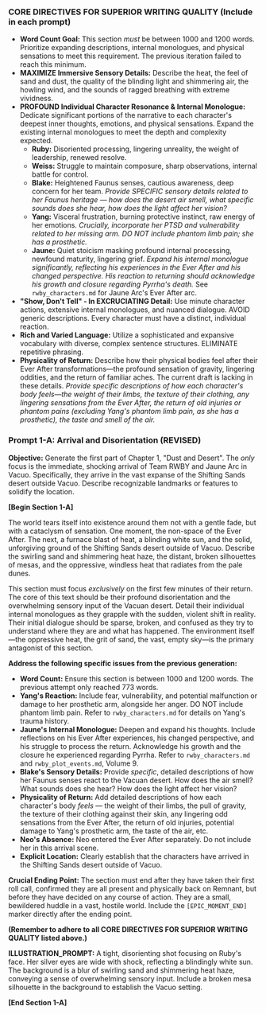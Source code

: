### **CORE DIRECTIVES FOR SUPERIOR WRITING QUALITY (Include in each prompt)**

* **Word Count Goal:** This section *must* be between 1000 and 1200 words.  Prioritize expanding descriptions, internal monologues, and physical sensations to meet this requirement.  The previous iteration failed to reach this minimum.
* **MAXIMIZE Immersive Sensory Details:** Describe the heat, the feel of sand and dust, the quality of the blinding light and shimmering air, the howling wind, and the sounds of ragged breathing with extreme vividness.
* **PROFOUND Individual Character Resonance & Internal Monologue:** Dedicate significant portions of the narrative to each character's deepest inner thoughts, emotions, and physical sensations.  Expand the existing internal monologues to meet the depth and complexity expected.
  * **Ruby:** Disoriented processing, lingering unreality, the weight of leadership, renewed resolve.
  * **Weiss:** Struggle to maintain composure, sharp observations, internal battle for control.
  * **Blake:** Heightened Faunus senses, cautious awareness, deep concern for her team. *Provide SPECIFIC sensory details related to her Faunus heritage — how does the desert air smell, what specific sounds does she hear, how does the light affect her vision?*
  * **Yang:** Visceral frustration, burning protective instinct, raw energy of her emotions. *Crucially, incorporate her PTSD and vulnerability related to her missing arm. DO NOT include phantom limb pain; she has a prosthetic.*
  * **Jaune:** Quiet stoicism masking profound internal processing, newfound maturity, lingering grief. *Expand his internal monologue significantly, reflecting his experiences in the Ever After and his changed perspective. His reaction to returning should acknowledge his growth and closure regarding Pyrrha's death.* See `rwby_characters.md` for Jaune Arc's Ever After arc.
* **"Show, Don't Tell" - In EXCRUCIATING Detail:** Use minute character actions, extensive internal monologues, and nuanced dialogue. AVOID generic descriptions. Every character must have a distinct, individual reaction.
* **Rich and Varied Language:** Utilize a sophisticated and expansive vocabulary with diverse, complex sentence structures. ELIMINATE repetitive phrasing.
* **Physicality of Return:** Describe how their physical bodies feel after their Ever After transformations—the profound sensation of gravity, lingering oddities, and the return of familiar aches. The current draft is lacking in these details. *Provide specific descriptions of how each character's body feels—the weight of their limbs, the texture of their clothing, any lingering sensations from the Ever After, the return of old injuries or phantom pains (excluding Yang's phantom limb pain, as she has a prosthetic), the taste and smell of the air.*

### **Prompt 1-A: Arrival and Disorientation (REVISED)**

**Objective:** Generate the first part of Chapter 1, "Dust and Desert". The *only* focus is the immediate, shocking arrival of Team RWBY and Jaune Arc in Vacuo.  Specifically, they arrive in the vast expanse of the Shifting Sands desert outside Vacuo. Describe recognizable landmarks or features to solidify the location.

**[Begin Section 1-A]**

The world tears itself into existence around them not with a gentle fade, but with a cataclysm of sensation. One moment, the non-space of the Ever After. The next, a furnace blast of heat, a blinding white sun, and the solid, unforgiving ground of the Shifting Sands desert outside of Vacuo.  Describe the swirling sand and shimmering heat haze, the distant, broken silhouettes of mesas, and the oppressive, windless heat that radiates from the pale dunes.

This section must focus *exclusively* on the first few minutes of their return. The core of this text should be their profound disorientation and the overwhelming sensory input of the Vacuan desert. Detail their individual internal monologues as they grapple with the sudden, violent shift in reality. Their initial dialogue should be sparse, broken, and confused as they try to understand where they are and what has happened. The environment itself—the oppressive heat, the grit of sand, the vast, empty sky—is the primary antagonist of this section.

**Address the following specific issues from the previous generation:**

* **Word Count:** Ensure this section is between 1000 and 1200 words. The previous attempt only reached 773 words.
* **Yang's Reaction:** Include fear, vulnerability, and potential malfunction or damage to her prosthetic arm, alongside her anger.  DO NOT include phantom limb pain. Refer to `rwby_characters.md` for details on Yang's trauma history.
* **Jaune's Internal Monologue:** Deepen and expand his thoughts. Include reflections on his Ever After experiences, his changed perspective, and his struggle to process the return.  Acknowledge his growth and the closure he experienced regarding Pyrrha. Refer to `rwby_characters.md` and `rwby_plot_events.md`, Volume 9.
* **Blake's Sensory Details:** Provide *specific*, detailed descriptions of how her Faunus senses react to the Vacuan desert. How does the air smell? What sounds does she hear? How does the light affect her vision?
* **Physicality of Return:** Add detailed descriptions of how each character's body *feels* — the weight of their limbs, the pull of gravity, the texture of their clothing against their skin, any lingering odd sensations from the Ever After, the return of old injuries, potential damage to Yang's prosthetic arm, the taste of the air, etc.
* **Neo's Absence:**  Neo entered the Ever After separately. Do not include her in this arrival scene.
* **Explicit Location:** Clearly establish that the characters have arrived in the Shifting Sands desert outside of Vacuo.


**Crucial Ending Point:** The section must end after they have taken their first roll call, confirmed they are all present and physically back on Remnant, but before they have decided on any course of action. They are a small, bewildered huddle in a vast, hostile world.  Include the `[EPIC_MOMENT_END]` marker directly after the ending point.

**(Remember to adhere to all CORE DIRECTIVES FOR SUPERIOR WRITING QUALITY listed above.)**

**ILLUSTRATION_PROMPT:** A tight, disorienting shot focusing on Ruby's face. Her silver eyes are wide with shock, reflecting a blindingly white sun. The background is a blur of swirling sand and shimmering heat haze, conveying a sense of overwhelming sensory input.  Include a broken mesa silhouette in the background to establish the Vacuo setting.

**[End Section 1-A]**


